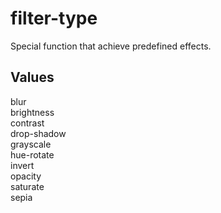 # filter-type

Special function that achieve predefined effects.

## Values

<dl>
<dt>blur</dt>
<dt>brightness</dt>
<dt>contrast</dt>
<dt>drop-shadow</dt>
<dt>grayscale</dt>
<dt>hue-rotate</dt>
<dt>invert</dt>
<dt>opacity</dt>
<dt>saturate</dt>
<dt>sepia</dt>
</dl>
